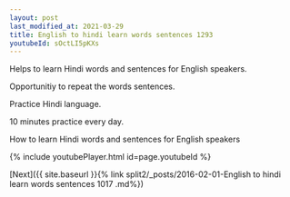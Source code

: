 ```yaml
---
layout: post
last_modified_at: 2021-03-29
title: English to hindi learn words sentences 1293 
youtubeId: sOctLI5pKXs
---
```

 
 
Helps to learn Hindi words and sentences for English speakers.

Opportunitiy to repeat the words sentences. 

Practice Hindi language. 
 
10 minutes practice every day. 
 
How to learn Hindi words and sentences for English speakers 
 
{% include youtubePlayer.html id=page.youtubeId %}
 
 
[Next]({{ site.baseurl }}{% link  split2/_posts/2016-02-01-English to hindi learn words sentences 1017 .md%})
 
